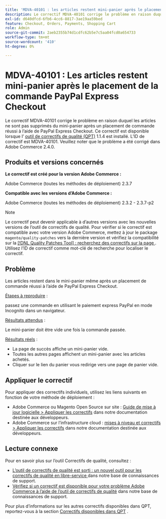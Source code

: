 ```yaml
---
title: 'MDVA-40101 : les articles restent mini-panier après le placement de la commande PayPal Express Checkout'
description: Le correctif MDVA-40101 corrige le problème en raison duquel les articles ne sont pas supprimés du mini-panier après un placement de commande réussi à l’aide de PayPal Express Checkout. Ce correctif est disponible lorsque l’[outil de correctifs de qualité (QPT)](https://experienceleague.adobe.com/en/docs/commerce-operations/upgrade-guide/patches/overview) 1.1.4 est installé. L’ID de correctif est MDVA-40101. Veuillez noter que le problème a été corrigé dans Adobe Commerce 2.4.0.
exl-id: d640dfcd-6fb6-4cc6-8817-3ae19aa59bed
feature: Checkout, Orders, Payments, Shopping Cart
role: Admin
source-git-commit: 2aeb2355b74d1cdfc62b5e7c5aa04fcd0a654733
workflow-type: tm+mt
source-wordcount: '410'
ht-degree: 0%

---
```


# MDVA-40101 : Les articles restent mini-panier après le placement de la commande PayPal Express Checkout

Le correctif MDVA-40101 corrige le problème en raison duquel les articles ne sont pas supprimés du mini-panier après un placement de commande réussi à l’aide de PayPal Express Checkout. Ce correctif est disponible lorsque l’ [outil de correctifs de qualité (QPT)](https://experienceleague.adobe.com/en/docs/commerce-operations/upgrade-guide/patches/overview) 1.1.4 est installé. L’ID de correctif est MDVA-40101. Veuillez noter que le problème a été corrigé dans Adobe Commerce 2.4.0.

## Produits et versions concernés

**Le correctif est créé pour la version Adobe Commerce :**

Adobe Commerce (toutes les méthodes de déploiement) 2.3.7

**Compatible avec les versions d’Adobe Commerce :**

Adobe Commerce (toutes les méthodes de déploiement) 2.3.2 - 2.3.7-p2

>[!NOTE]
>
>Le correctif peut devenir applicable à d’autres versions avec les nouvelles versions de l’outil de correctifs de qualité. Pour vérifier si le correctif est compatible avec votre version Adobe Commerce, mettez à jour le package `magento/quality-patches` vers la dernière version et vérifiez la compatibilité sur la [[!DNL Quality Patches Tool] : recherchez des correctifs sur la page ](https://experienceleague.adobe.com/tools/commerce-quality-patches/index.html). Utilisez l’ID de correctif comme mot-clé de recherche pour localiser le correctif.

## Problème

Les articles restent dans le mini-panier même après un placement de commande réussi à l’aide de PayPal Express Checkout.

<u>Étapes à reproduire</u> :

passez une commande en utilisant le paiement express PayPal en mode Incognito dans un navigateur.

<u>Résultats attendus</u> :

Le mini-panier doit être vide une fois la commande passée.

<u>Résultats réels</u> :

* La page de succès affiche un mini-panier vide.
* Toutes les autres pages affichent un mini-panier avec les articles achetés.
* Cliquer sur le lien du panier vous redirige vers une page de panier vide.

## Appliquer le correctif

Pour appliquer des correctifs individuels, utilisez les liens suivants en fonction de votre méthode de déploiement :

* Adobe Commerce ou Magento Open Source sur site : [Guide de mise à jour logicielle > Appliquer les correctifs](https://experienceleague.adobe.com/en/docs/commerce-operations/tools/quality-patches-tool/usage) dans notre documentation destinée aux développeurs.
* Adobe Commerce sur l’infrastructure cloud : [mises à niveau et correctifs > Appliquer les correctifs](https://experienceleague.adobe.com/en/docs/commerce-cloud-service/user-guide/develop/upgrade/apply-patches) dans notre documentation destinée aux développeurs.

## Lecture connexe

Pour en savoir plus sur l’outil Correctifs de qualité, consultez :

* [ L’outil de correctifs de qualité est sorti : un nouvel outil pour les correctifs de qualité en libre-service ](/help/announcements/adobe-commerce-announcements/magento-quality-patches-released-new-tool-to-self-serve-quality-patches.md) dans notre base de connaissances de support.
* [Vérifiez si un correctif est disponible pour votre problème Adobe Commerce à l’aide de l’outil de correctifs de qualité](/help/support-tools/patches-available-in-qpt-tool/check-patch-for-magento-issue-with-magento-quality-patches.md) dans notre base de connaissances de support.

Pour plus d’informations sur les autres correctifs disponibles dans QPT, reportez-vous à la section [Correctifs disponibles dans QPT](https://support.magento.com/hc/en-us/sections/360010506631-Patches-available-in-QPT-tool-) .
